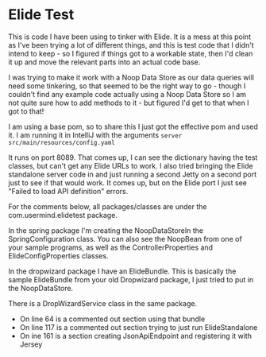 # Elide Test

This is code I have been using to tinker with Elide. It is a mess at this point as I've been trying a lot of different things, and this is test code that I didn't intend to keep - so I figured if things got to a workable state, then I'd clean it up and move the relevant parts into an actual code base.

I was trying to make it work with a Noop Data Store as our data queries will need some tinkering, so that seemed to be the right way to go - though I couldn't find any example code actually using a Noop Data Store so I am not quite sure how to add methods to it - but figured I'd get to that when I got to that!

I am using a base pom, so to share this I just got the effective pom and used it. I am running it in IntelliJ with the arguments 
```server src/main/resources/config.yaml ```

It runs on port 8089. That comes up, I can see the dictionary having the test classes, but can't get any Elide URLs to work. I also tried bringing the Elide standalone server code in and just running a second Jetty on a second port just to see if that would work. It comes up, but on the Elide port I just see "Failed to load API definition" errors.

For the comments below, all packages/classes are under the com.usermind.elidetest package.

In the spring package I'm creating the NoopDataStoreIn the SpringConfiguration class. You can also see the NoopBean from one of your sample programs, as well as the ControllerProperties and ElideConfigProperties classes. 

In the dropwizard package I have an ElideBundle. This is basically the sample ElideBundle from your old Dropwizard package, I just tried to put in the NoopDataStore.

There is a DropWizardService class in the same package. 
 * On line 64 is a commented out section using that bundle
 * On line 117 is a commented out section trying to just run ElideStandalone
 * On ine 161 is a section creating JsonApiEndpoint and registering it with Jersey
 
 

